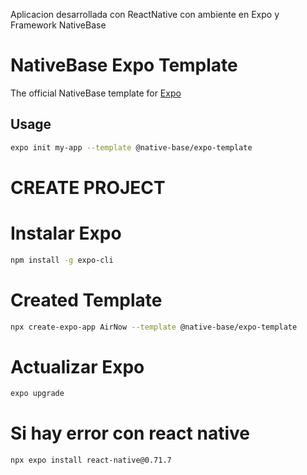 Aplicacion desarrollada con ReactNative con ambiente en Expo y Framework NativeBase

# NativeBase Expo Template

The official NativeBase template for [Expo](https://docs.expo.io/)

## Usage

```sh
expo init my-app --template @native-base/expo-template
```

# CREATE PROJECT

# Instalar Expo
```sh
npm install -g expo-cli
```

# Created Template
```sh
npx create-expo-app AirNow --template @native-base/expo-template
```

# Actualizar Expo
```sh 
expo upgrade
```

# Si hay error con react native
```sh
npx expo install react-native@0.71.7
```